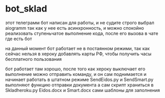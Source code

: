 # bot_sklad

этот телеграмм бот написан для работы, и не судите строго
выбрал aiogramm так как у нее есть асинхронность, и можно спокойно реализовать ступеньчатое выполнение кода, после его вызова в чате где есть бот

на данный момент бот работает не в постаянном режими, так как сейчас нельзя в хероку добавлять карты РФ, чтобы получить часы бесплатного пользования

бот работает там хорошо, после того как хероку выключает его выполнение можно отправить команду, и он сам поднимается и начинает работать в штатном режиме
SendEidos.py и SendSmart.py выполняют функцию отправки документа
а сам скрипт храниться в Skladheroku.py
Eidos.docx и Smart.docx сами шаблоны для заполнения
